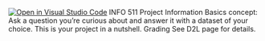 [![Open in Visual Studio Code](https://classroom.github.com/assets/open-in-vscode-2e0aaae1b6195c2367325f4f02e2d04e9abb55f0b24a779b69b11b9e10269abc.svg)](https://classroom.github.com/online_ide?assignment_repo_id=16285469&assignment_repo_type=AssignmentRepo)
INFO 511 Project Information
Basics concept: Ask a question you’re curious about and answer it with a dataset of your choice. This is your project in a nutshell.
Grading
See D2L page for details.
